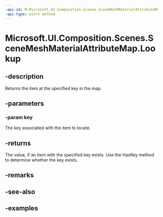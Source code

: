 ```yaml
---
-api-id: M:Microsoft.UI.Composition.Scenes.SceneMeshMaterialAttributeMap.Lookup(System.String)
-api-type: winrt method
---
```


<!-- Method syntax.
public SceneAttributeSemantic SceneMeshMaterialAttributeMap.Lookup(String key)
-->

# Microsoft.UI.Composition.Scenes.SceneMeshMaterialAttributeMap.Lookup

## -description

Returns the item at the specified key in the map.

## -parameters
### -param key

The key associated with the item to locate.

## -returns

The value, if an item with the specified key exists. Use the HasKey method to determine whether the key exists.

## -remarks

## -see-also

## -examples

